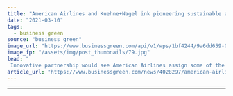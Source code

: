 ```yaml
---
title: "American Airlines and Kuehne+Nagel ink pioneering sustainable aviation fuel agreement"
date: "2021-03-10"
tags: 
  - business green
source: "business green"
image_url: "https://www.businessgreen.com/api/v1/wps/1bf4244/9a6dd659-0f82-4b40-a417-9ff72bac98ac/2/plane-wing-185x114.jpg"
image_fp: "/assets/img/post_thumbnails/79.jpg"
lead: "
 Innovative partnership would see American Airlines assign some of the emissions savings from its use of green fuels to the cargo giant ..."
article_url: "https://www.businessgreen.com/news/4028297/american-airlines-kuehne-nagel-ink-pioneering-sustainable-aviation-fuel-agreement"
---
```


---
